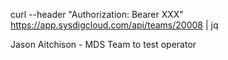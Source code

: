 curl --header "Authorization: Bearer XXX" https://app.sysdigcloud.com/api/teams/20008 | jq

Jason Aitchison - MDS Team to test operator
